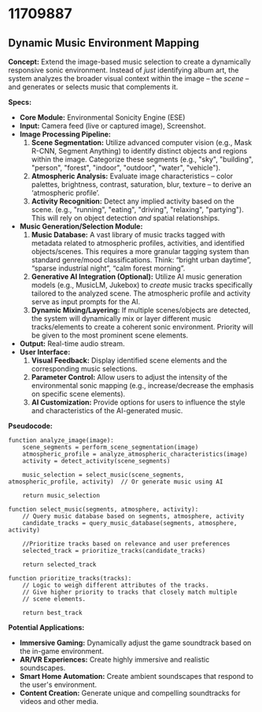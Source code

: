 # 11709887

## Dynamic Music Environment Mapping

**Concept:** Extend the image-based music selection to create a dynamically responsive sonic environment. Instead of *just* identifying album art, the system analyzes the broader visual context within the image – the *scene* – and generates or selects music that complements it.

**Specs:**

*   **Core Module:** Environmental Sonicity Engine (ESE)
*   **Input:** Camera feed (live or captured image), Screenshot.
*   **Image Processing Pipeline:**
    1.  **Scene Segmentation:** Utilize advanced computer vision (e.g., Mask R-CNN, Segment Anything) to identify distinct objects and regions within the image. Categorize these segments (e.g., "sky", "building", "person", "forest", "indoor", "outdoor", "water", "vehicle").
    2.  **Atmospheric Analysis:** Evaluate image characteristics – color palettes, brightness, contrast, saturation, blur, texture – to derive an ‘atmospheric profile’.
    3.  **Activity Recognition:**  Detect any implied activity based on the scene. (e.g., "running", "eating", "driving", "relaxing", "partying").  This will rely on object detection *and* spatial relationships.
*   **Music Generation/Selection Module:**
    1.  **Music Database:** A vast library of music tracks tagged with metadata related to atmospheric profiles, activities, and identified objects/scenes. This requires a more granular tagging system than standard genre/mood classifications. Think: “bright urban daytime”, “sparse industrial night”, “calm forest morning”.
    2.  **Generative AI Integration (Optional):** Utilize AI music generation models (e.g., MusicLM, Jukebox) to *create* music tracks specifically tailored to the analyzed scene. The atmospheric profile and activity serve as input prompts for the AI.
    3.  **Dynamic Mixing/Layering:** If multiple scenes/objects are detected, the system will dynamically mix or layer different music tracks/elements to create a coherent sonic environment. Priority will be given to the most prominent scene elements.
*   **Output:** Real-time audio stream.
*   **User Interface:**
    1.  **Visual Feedback:** Display identified scene elements and the corresponding music selections.
    2.  **Parameter Control:** Allow users to adjust the intensity of the environmental sonic mapping (e.g., increase/decrease the emphasis on specific scene elements).
    3.  **AI Customization:** Provide options for users to influence the style and characteristics of the AI-generated music.

**Pseudocode:**

```
function analyze_image(image):
    scene_segments = perform_scene_segmentation(image)
    atmospheric_profile = analyze_atmospheric_characteristics(image)
    activity = detect_activity(scene_segments)

    music_selection = select_music(scene_segments, atmospheric_profile, activity)  // Or generate music using AI

    return music_selection

function select_music(segments, atmosphere, activity):
    // Query music database based on segments, atmosphere, activity
    candidate_tracks = query_music_database(segments, atmosphere, activity)

    //Prioritize tracks based on relevance and user preferences
    selected_track = prioritize_tracks(candidate_tracks)

    return selected_track

function prioritize_tracks(tracks):
    // Logic to weigh different attributes of the tracks.
    // Give higher priority to tracks that closely match multiple
    // scene elements.

    return best_track
```

**Potential Applications:**

*   **Immersive Gaming:** Dynamically adjust the game soundtrack based on the in-game environment.
*   **AR/VR Experiences:** Create highly immersive and realistic soundscapes.
*   **Smart Home Automation:** Create ambient soundscapes that respond to the user's environment.
*   **Content Creation:** Generate unique and compelling soundtracks for videos and other media.